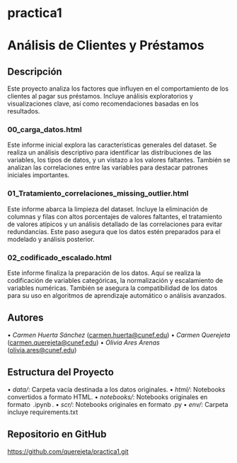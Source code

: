 # practica1
# Análisis de Clientes y Préstamos

## Descripción
Este proyecto analiza los factores que influyen en el comportamiento de los clientes al pagar sus préstamos. Incluye análisis exploratorios y visualizaciones clave, así como recomendaciones basadas en los resultados.


### 00_carga_datos.html
Este informe inicial explora las características generales del dataset. Se realiza un análisis descriptivo para identificar las distribuciones de las variables, los tipos de datos, y un vistazo a los valores faltantes. También se analizan las correlaciones entre las variables para destacar patrones iniciales importantes.

### 01_Tratamiento_correlaciones_missing_outlier.html
Este informe abarca la limpieza del dataset. Incluye la eliminación de columnas y filas con altos porcentajes de valores faltantes, el tratamiento de valores atípicos y un análisis detallado de las correlaciones para evitar redundancias. Este paso asegura que los datos estén preparados para el modelado y análisis posterior.

### 02_codificado_escalado.html
Este informe finaliza la preparación de los datos. Aquí se realiza la codificación de variables categóricas, la normalización y escalamiento de variables numéricas. También se asegura la compatibilidad de los datos para su uso en algoritmos de aprendizaje automático o análisis avanzados.

## Autores
•⁠  ⁠*Carmen Huerta Sánchez* (carmen.huerta@cunef.edu)
•⁠  ⁠*Carmen Querejeta* (carmen.querejeta@cunef.edu)
•⁠  ⁠*Olivia Ares Arenas* (olivia.ares@cunef.edu)

## Estructura del Proyecto
•⁠  ⁠*data/*: Carpeta vacía destinada a los datos originales.
•⁠  ⁠*html/*: Notebooks convertidos a formato HTML.
•⁠  ⁠*notebooks/*: Notebooks originales en formato ⁠ .ipynb ⁠.
•⁠   *scr/*: Notebooks originales en formato .py
•⁠   *env/*: Carpeta incluye requirements.txt


## Repositorio en GitHub
https://github.com/querejeta/practica1.git
